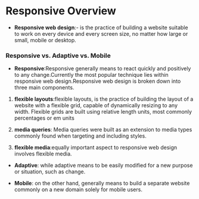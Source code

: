 # Responsive Overview

- **Responsive web design**:- is the practice of building a website suitable to work on every device and every screen size, no matter how large or small, mobile or desktop.

### Responsive vs. Adaptive vs. Mobile

- **Responsive**:Responsive generally means to react quickly and positively to any change.Currently the most popular technique lies within responsive web design.Responsive web design is broken down into three main components.

1. **flexible layouts**:flexible layouts, is the practice of building the layout of a website with a flexible grid, capable of dynamically resizing to any width. Flexible grids are built using relative length units, most commonly percentages or em units

2. **media queries**: Media queries were built as an extension to media types commonly found when targeting and including styles.

3. **flexible media**:equally important aspect to responsive web design involves flexible media.

- **Adaptive**: while adaptive means to be easily modified for a new purpose or situation, such as change.

- **Mobile**: on the other hand, generally means to build a separate website commonly on a new domain solely for mobile users. 

